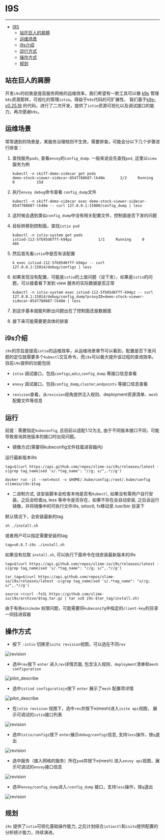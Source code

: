 # I9S

------

- [I9S](#i9s)
  - [站在巨人的肩膀](#站在巨人的肩膀)
  - [运维场景](#运维场景)
  - [i9s介绍](#i9s介绍)
  - [运行方式](#运行方式)
  - [操作方式](#操作方式)
  - [规划](#规划)



## 站在巨人的肩膀

开发`i9s`的初衷是提高服务网格的运维效率，我们希望有一款工具可以像 [k9s](https://github.com/derailed/k9s) 管理`k8s`资源那样，可视化的管理`istio`。得益于`k9s`代码的可扩展性， 我们基于[k9s-v0.25.18](https://github.com/derailed/k9s/releases/tag/v0.25.18) 的代码，进行了二次开发，提供了`istio`资源可视化以及调试接口的能力，再次感谢`k9s`。

## 运维场景

常常遇到的场景是，某服务治理规则不生效，需要排查。可能会分以下几个步骤进行排查：

1. 查找服务`pods`, 查看`envoy`的`config_dump`. 一般来说会先查找`pod`, 这里以`view`服务为例

   ```
   kubectl -n skiff-demo-sidecar get pods
   demo-stock-viewer-sidecar-8547788687-lk48m       2/2     Running   0          15d
   ```

2. 执行`envoy debug`命令查看 `config_dump`文件

   ```
   kubectl -n skiff-demo-sidecar exec demo-stock-viewer-sidecar-8547788687-lk48m -- curl 127.0.0.1:15000/config_dump | less
   ```

3. 这时候会遇到类似`config_dump`中没有相关配置文件，控制面是否下发的问题

4. 目标转移到控制面，查找`istio pod`

   ```
   kubectl -n istio-system get pods
   istiod-112-5fb95d6fff-k94pz            1/1     Running     0          46h
   ```

5. 然后首先看`istio`中是否有该配置

   ```
   k exec istiod-112-5fb95d6fff-k94pz -- curl 127.0.0.1:15014/debug/configz | less
   ```

6. 如果发现没有配置，可能是`istio`的上层问题（没下发）。如果是`istio`的问题，可以接着看下发到 view 服务的实际数据是否正常

   ```
   kubectl -n istio-system exec istiod-112-5fb95d6fff-k94pz -- curl 127.0.0.1:15014/debug/config_dump?proxyID=demo-stock-viewer-sidecar-8547788687-lk48m | less
   ```

7. 到这步基本就能判断出问题出在了控制面还是数据面

8. 接下来可能需要更具体的排查

## i9s介绍

`i9s`的宗旨是提高`istio`的运维效率，从运维场景章节可以看到，配置是否下发问题的定位就需要多个`kubectl`交互命令，而`i9s`可以极大提升该过程的查询效率。目前`i9s`提供的功能包括

- `istio` 调试接口，包括`configz`,`adsz`,`config_dump` 等接口信息查看

- `enovy` 调试接口，包括`config_dump`,`cluster`,`endpoints` 等接口信息查看

- `revision`查看，从`revision`视角提供注入规则、deployment资源清单、`mesh`配置文件等信息


## 运行

前提：需要指定`kubeconfig`, 且目前以适配1.12为主, 由于不同版本接口不同，可能导致查询其他版本的接口时出现问题。

- 镜像方式(需要将kubeconfig文件挂载进容器内)

运行最新版本i9s
```
tag=$(curl https://api.github.com/repos/slime-io/i9s/releases/latest -s|grep tag_name|sed 's/.*tag_name": "//g; s/",.*//g')

docker run -it --net=host -v $HOME/.kube/config:/root/.kube/config slimeio/i9s:$tag
```

- 二进制方式, 该安装脚本会检查本地是否有`kubectl`, 如果没有需用户自行安装。之后会检查jq, less 等命令是否存在，如果不存在会自动安装, 之后会运行镜像，并将镜像中的可执行文件i9s, istioctl, fx移动至 /usr/bin 目录下

默认情况下，会安装最新的tag
```
sh ./install.sh
```
或者用户可以指定需要安装的tag
```
tag=v0.0.7-i9s ./install.sh
```

如果没有拉取 `install.sh`, 可以执行下面命令在线安装最新版本的i9s
```
tag=$(curl https://api.github.com/repos/slime-io/i9s/releases/latest -s|grep tag_name|sed 's/.*tag_name": "//g; s/",.*//g')

tar_tag=$(curl https://api.github.com/repos/slime-io/i9s/releases/latest -s|grep tag_name|sed 's/.*tag_name": "v//g; s/",.*//g')

source <(curl -fsSL https://github.com/slime-io/i9s/archive/$tag.tar.gz | tar xzO i9s-$tar_tag/install.sh)
```

由于有些`minikube` 权限问题，可能需要将`kubeconifg`中指定的`client-key`的目录一同挂进容器

## 操作方式

- 按下 `:istio` 切换至`isito revision`视图，可以选在不同`rev`

![revision](./media/revision.png)

- 选中`rev`按下 `enter` 进入`rev`详情页面, 包含注入规则、`deployment`清单和`mesh configuration`

![pilot_describe](./media/pilot_describe.png)

- 选中`istiod configuratiojn`按下 `enter` 展示了`mesh` 配置项详情

![pilot_describe](./media/istio_configmap.png)

- 在`istio revision` 视图下，选中`rev`并按下`m`(mesh)进入`isito api`视图， 展示可调试的`istio`接口列表

![revision](./media/pilot_api.png)

- 选中`istio/configz`按下 `enter`展示`debug/configz`信息, 支持`less`操作，按`q`退出

![revision](./media/configz.png)

- 选中服务（接入网格的服务）所在`pod`并按下`m`(mesh) 进入`envoy api`视图，展示可调试的`envoy`接口信息

![revision](./media/envoy_api.png)

- 选中`envoy/config_dump`进入`/config_dump` 接口，支持`less`操作，按`q`退出

![revision](./media/config_dump.png)

## 规划

`i9s` 提供了`istio`可视化基础操作能力, 之后计划结合`istioctl`和`isito`提供配置的分析统计能力，持续演进。

